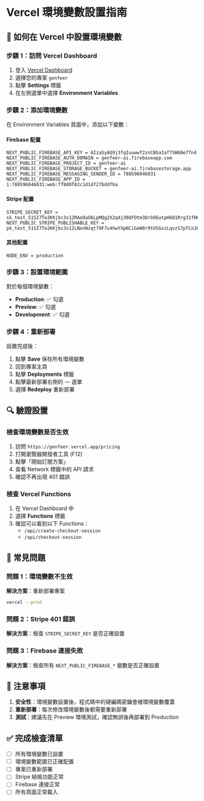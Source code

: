# Vercel 環境變數設置指南

## 🚀 如何在 Vercel 中設置環境變數

### 步驟 1：訪問 Vercel Dashboard
1. 登入 [Vercel Dashboard](https://vercel.com/dashboard)
2. 選擇您的專案 `genfeer`
3. 點擊 **Settings** 標籤
4. 在左側選單中選擇 **Environment Variables**

### 步驟 2：添加環境變數
在 Environment Variables 頁面中，添加以下變數：

#### Firebase 配置
```
NEXT_PUBLIC_FIREBASE_API_KEY = AIzaSyAO9j3fqIuuwwf2znCBba1af7SW6Be7Tn4
NEXT_PUBLIC_FIREBASE_AUTH_DOMAIN = genfeer-ai.firebaseapp.com
NEXT_PUBLIC_FIREBASE_PROJECT_ID = genfeer-ai
NEXT_PUBLIC_FIREBASE_STORAGE_BUCKET = genfeer-ai.firebasestorage.app
NEXT_PUBLIC_FIREBASE_MESSAGING_SENDER_ID = 788596046031
NEXT_PUBLIC_FIREBASE_APP_ID = 1:788596046031:web:ff880f82c1d1d727bddfba
```

#### Stripe 配置
```
STRIPE_SECRET_KEY = sk_test_51SI7Te2KKjbc3s12RAo0aO6LpMQg2X2q4j308FOtm3Drb9EwtpH6D1Rrg31fHKRRxiBhnOFn9EuLDdP1SaoBwAQY00JhTsEr0N
NEXT_PUBLIC_STRIPE_PUBLISHABLE_KEY = pk_test_51SI7Te2KKjbc3s12LNonNzqt79F7u4hwYXpNCiGeW0r9tU5GxzLqvzS7pTCo1KhpfpBeEe7x6kjPD8vznJmhpnWe00fIr5Juil
```

#### 其他配置
```
NODE_ENV = production
```

### 步驟 3：設置環境範圍
對於每個環境變數：
- **Production**: ✅ 勾選
- **Preview**: ✅ 勾選  
- **Development**: ✅ 勾選

### 步驟 4：重新部署
設置完成後：
1. 點擊 **Save** 保存所有環境變數
2. 回到專案主頁
3. 點擊 **Deployments** 標籤
4. 點擊最新部署右側的 **⋯** 選單
5. 選擇 **Redeploy** 重新部署

## 🔍 驗證設置

### 檢查環境變數是否生效
1. 訪問 `https://genfeer.vercel.app/pricing`
2. 打開瀏覽器開發者工具 (F12)
3. 點擊「開始訂閱方案」
4. 查看 Network 標籤中的 API 請求
5. 確認不再出現 401 錯誤

### 檢查 Vercel Functions
1. 在 Vercel Dashboard 中
2. 選擇 **Functions** 標籤
3. 確認可以看到以下 Functions：
   - `/api/create-checkout-session`
   - `/api/checkout-session`

## 🚨 常見問題

### 問題 1：環境變數不生效
**解決方案**：重新部署專案
```bash
vercel --prod
```

### 問題 2：Stripe 401 錯誤
**解決方案**：檢查 `STRIPE_SECRET_KEY` 是否正確設置

### 問題 3：Firebase 連接失敗
**解決方案**：檢查所有 `NEXT_PUBLIC_FIREBASE_*` 變數是否正確設置

## 📝 注意事項

1. **安全性**：環境變數設置後，程式碼中的硬編碼密鑰會被環境變數覆蓋
2. **重新部署**：每次修改環境變數後都需要重新部署
3. **測試**：建議先在 Preview 環境測試，確認無誤後再部署到 Production

## ✅ 完成檢查清單

- [ ] 所有環境變數已設置
- [ ] 環境變數範圍已正確配置
- [ ] 專案已重新部署
- [ ] Stripe 結帳功能正常
- [ ] Firebase 連接正常
- [ ] 所有頁面正常載入

